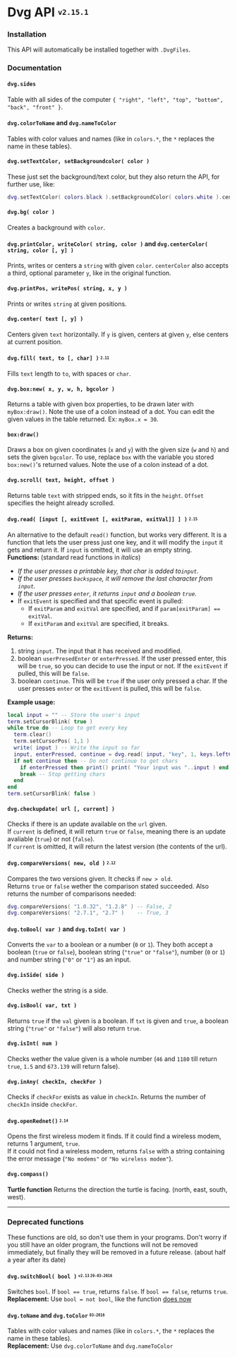 # Dvg API <sup><sub>`v2.15.1`</sub></sup>
### Installation
This API will automatically be installed together with `.DvgFiles`.

### Documentation
#### `dvg.sides`
Table with all sides of the computer `{ "right", "left", "top", "bottom", "back", "front" }`.

#### `dvg.colorToName` and `dvg.nameToColor`
Tables with color values and names (like in `colors.*`, the `*` replaces the name in these tables).

#### `dvg.setTextColor, setBackgroundcolor( color )`
These just set the background/text color, but they also return the API, for further use, like:
```lua
dvg.setTextColor( colors.black ).setBackgroundColor( colors.white ).center( "Blah" )
```

#### `dvg.bg( color )`
Creates a background with `color`.

#### `dvg.printColor, writeColor( string, color )` and `dvg.centerColor( string, color [, y] )`
Prints, writes or centers a `string` with given `color`. `centerColor` also accepts a third, optional parameter `y`, like in the original function.

#### `dvg.printPos, writePos( string, x, y )`
Prints or writes `string` at given positions.

#### `dvg.center( text [, y] )`
Centers given `text` horizontally. If `y` is given, centers at given `y`, else centers at current position.

#### `dvg.fill( text, to [, char] )` <sup><sub>`2.11`</sub></sup>
Fills `text` length to `to`, with spaces or `char`.

#### `dvg.box:new( x, y, w, h, bgcolor )`
Returns a table with given box properties, to be drawn later with `myBox:draw()`. Note the use of a colon instead of a dot. You can edit the given values in the table returned. Ex: `myBox.x = 30`.

#### `box:draw()`
Draws a box on given coordinates (`x` and `y`) with the given size (`w` and `h`) and sets the given `bgcolor`. To use, replace `box` with the variable you stored `box:new()`'s returned values. Note the use of a colon instead of a dot.

#### `dvg.scroll( text, height, offset )`
Returns table `text` with stripped ends, so it fits in the `height`. `Offset` specifies the height already scrolled.

#### `dvg.read( [input [, exitEvent [, exitParam, exitVal]] ] )` <sup><sub>`2.15`</sub></sup>
An alternative to the default `read()` function, but works very different. It is a function that lets the user press just one key, and it will modify the `input` it gets and return it. If `input` is omitted, it will use an empty string.  
**Functions:** (standard read functions in *italics*)

- *If the user presses a printable key, that char is added to`input`.*
- *If the user presses `backspace`, it will remove the last character from `input`.*
- *If the user presses `enter`, it returns `input` and a boolean `true`.*
- If `exitEvent` is specified and that specific event is pulled:
  - If `exitParam` and `exitVal` are specified, and if `param[exitParam] == exitVal`.
  - If `exitParam` and `exitVal` are specified, it breaks.

**Returns:**

1. string `input`. The input that it has received and modified.
2. boolean `userPresedEnter` or `enterPressed`. If the user pressed enter, this will be `true`, so you can decide to use the input or not. If the `exitEvent` if pulled, this will be `false`.
3. boolean `continue`. This will be `true` if the user only pressed a char. If the user presses `enter` or the `exitEvent` is pulled, this will be `false`.

**Example usage:**
```lua
local input = "" -- Store the user's input
term.setCursorBlink( true )
while true do -- Loop to get every key
  term.clear()
  term.setCursorPos( 1,1 )
  write( input ) -- Write the input so far
  input, enterPressed, continue = dvg.read( input, "key", 1, keys.leftCtrl )
  if not continue then -- Do not continue to get chars
    if enterPressed then print() print( "Your input was "..input ) end -- User submitted by pressing enter
    break -- Stop getting chars
  end
end
term.setCursorBlink( false )
```

#### `dvg.checkupdate( url [, current] )`
Checks if there is an update available on the `url` given.  
If `current` is defined, it will return `true` or `false`, meaning there is an update avaliable (`true`) or not (`false`).  
If `current` is omitted, it will return the latest version (the contents of the url).

#### `dvg.compareVersions( new, old )` <sup><sub>`2.12`</sub></sup>
Compares the two versions given. It checks if `new > old`.  
Returns `true` or `false` wether the comparison stated succeeded. Also returns the number of comparisons needed:
```lua
dvg.compareVersions( "1.0.32", "1.2.8" ) -- False, 2
dvg.compareVersions( "2.7.1", "2.7" )    -- True, 3
```

#### `dvg.toBool( var )` and `dvg.toInt( var )`
Converts the `var` to a boolean or a number (`0` or `1`).
They both accept a boolean (`true` or `false`), boolean string (`"true"` or `"false"`), number (`0` or `1`) and number string (`"0"` or `"1"`) as an input.

#### `dvg.isSide( side )`
Checks wether the string is a side.

#### `dvg.isBool( var, txt )`
Returns `true` if the `val` given is a boolean. If `txt` is given and `true`, a boolean string (`"true"` or `"false"`) will also return `true`.

#### `dvg.isInt( num )`
Checks wether the value given is a whole number (`46` and `1180` till return `true`, `1.5` and `673.139` will return false).

#### `dvg.inAny( checkIn, checkFor )`
Checks if `checkFor` exists as value in `checkIn`. Returns the number of `checkIn` inside `checkFor`.

#### `dvg.openRednet()` <sup><sub>`2.14`</sub></sup>
Opens the first wireless modem it finds.
If it could find a wireless modem, returns 1 argument, `true`.  
If it could not find a wireless modem, returns `false` with a string containing the error message (`"No modems"` or `"No wireless modem"`).

#### `dvg.compass()`
**Turtle function** Returns the direction the turtle is facing. (north, east, south, west).

---

### Deprecated functions
These functions are old, so don't use them in your programs.
Don't worry if you still have an older program, the functions will not be removed immediately, but finally they will be removed in a future release. (about half a year after its date)

#### `dvg.switchBool( bool )` <sup><sub>`v2.13` `29-03-2016`</sub></sup>
Switches `bool`. If `bool == true`, returns `false`. If `bool == false`, returns `true`.  
**Replacement:** Use `bool = not bool`, like the function [does now](https://github.com/Dantevg/DvgApps/blob/bcc30b0d51d3b84550d9df2316ea3524b5430115/DvgAPI/dvg.lua#L234)

#### `dvg.toName` and `dvg.toColor` <sup><sub>`03-2016`</sub></sup>
Tables with color values and names (like in `colors.*`, the `*` replaces the name in these tables).  
**Replacement:** Use `dvg.colorToName` and `dvg.nameToColor`
